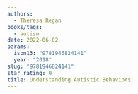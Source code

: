 ```yaml
---
authors:
  - Theresa Regan
books/tags:
  - autism
date: 2022-06-02
params:
  isbn13: "9781946824141"
  year: "2018"
slug: "9781946824141"
star_rating: 0
title: Understanding Autistic Behaviors
---
```


<!--more-->
